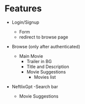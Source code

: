# Features

- Login/Signup
  - Form
  - redirect to browse page
- Browse (only after authenticated)

  - Main Movie
    - Trailer in BG
    - Title and Description
    - Movie Suggestions
      - Movies list

- NeftlixGpt
  -Search bar
  - Movie Suggestions

